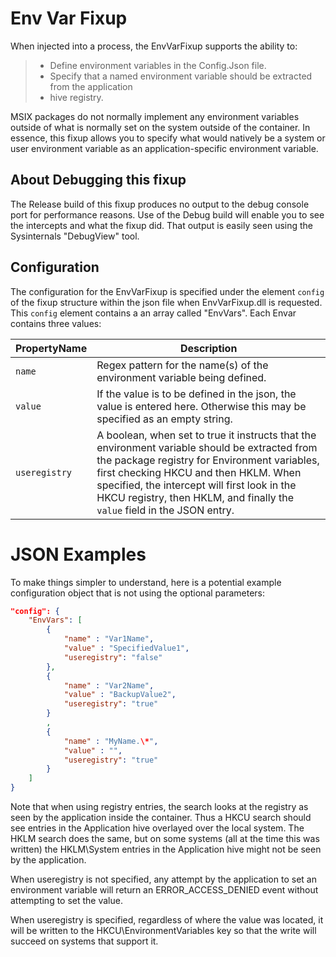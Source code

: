# Env Var Fixup
When injected into a process, the EnvVarFixup supports the ability to:
> * Define environment variables in the Config.Json file.
> * Specify that a named environment variable should be extracted from the application
> * hive registry.

MSIX packages do not normally implement any environment variables outside of what is normally set on the system outside of the container.
In essence, this fixup allows you to specify what would natively be a system or user environment variable as an application-specific environment variable.

## About Debugging this fixup
The Release build of this fixup produces no output to the debug console port for performance reasons.
Use of the Debug build will enable you to see the intercepts and what the fixup did.
That output is easily seen using the Sysinternals "DebugView" tool.

## Configuration
The configuration for the EnvVarFixup is specified under the element `config` of the fixup structure within the json file when EnvVarFixup.dll is requested.
This `config` element contains a an array called "EnvVars".  Each Envar contains three values:

| PropertyName | Description |
| ------------ | ----------- |
| `name` | Regex pattern for the name(s) of the environment variable being defined.|
| `value`| If the value is to be defined in the json, the value is entered here. Otherwise this may be specified as an empty string.|
| `useregistry`| A boolean, when set to true it instructs that the environment variable should be extracted from the package registry for Environment variables, first checking HKCU and then HKLM. When specified, the intercept will first look in the HKCU registry, then HKLM, and finally the `value` field in the JSON entry. |


# JSON Examples
To make things simpler to understand, here is a potential example configuration object that is not using the optional parameters:

```json
"config": {
    "EnvVars": [
        {
            "name" : "Var1Name",
            "value" : "SpecifiedValue1",
            "useregistry": "false"
        },
        {
            "name" : "Var2Name",
            "value" : "BackupValue2",
            "useregistry": "true"
        }
        ,
        {
            "name" : "MyName.\*",
            "value" : "",
            "useregistry": "true"
        }
    ]
}
```

Note that when using registry entries, the search looks at the registry as seen by the application inside the container.
Thus a HKCU search should see entries in the Application hive overlayed over the local system.
The HKLM search does the same, but on some systems (all at the time this was written) the HKLM\System entries in the Application hive might not be seen by the application.

When useregistry is not specified, any attempt by the application to set an environment variable will return an ERROR_ACCESS_DENIED event without attempting to set the value.

When useregistry is specified, regardless of where the value was located, it will be written to the HKCU\EnvironmentVariables key so that the write will succeed on systems that support it.

